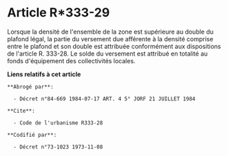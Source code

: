 # Article R*333-29

Lorsque la densité de l'ensemble de la zone est supérieure au double du plafond légal, la partie du versement due afférente à
la densité comprise entre le plafond et son double est attribuée conformément aux dispositions de l'article R. 333-28. Le
solde du versement est attribué en totalité au fonds d'équipement des collectivités locales.

**Liens relatifs à cet article**

	**Abrogé par**:

	  - Décret n°84-669 1984-07-17 ART. 4 5° JORF 21 JUILLET 1984

	**Cite**:

	  - Code de l'urbanisme R333-28

	**Codifié par**:

	  - Décret n°73-1023 1973-11-08
